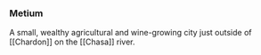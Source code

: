 ### Metium

A small, wealthy agricultural and wine-growing city just outside of [[Chardon]] on the [[Chasa]] river. 

